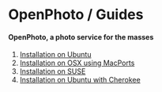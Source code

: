 OpenPhoto / Guides
=======================
#### OpenPhoto, a photo service for the masses

1. [Installation on Ubuntu][guideinstallubuntu]
1. [Installation on OSX using MacPorts][guideinstallosxmacports]
1. [Installation on SUSE][guideinstallsuse]
1.  [Installation on Ubuntu with Cherokee][guideinstallubuntucherokee]

[guideinstallubuntu]: documentation/guides/InstallationUbuntu.markdown
[guideinstallosxmacports]: documentation/guides/InstallationOSXMacports.markdown
[guideinstallsuse]: documentation/guides/InstallationSUSE.markdown
[guideinstallubuntucherokee]: guides/InstallationUbuntuCherokee.markdown
